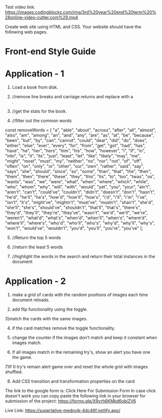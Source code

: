 Test video link: https://images.codingblocks.com/img/3rd%20year%20end%20term%20%28online-video-cutter.com%29.mp4

Create web site using HTML and CSS. Your website should have the following web pages.

# Front-end Style Guide

# Application - 1

1) Load a book from disk.

2) //remove line breaks and carriage returns and replace with a <br>.

3) //get the stats for the book.

4) //filter out the common words

const removeWords = [ "a", "able", "about", "across", "after", "all", "almost", "also", "am", "among", "an", "and", "any", "are", "as", "at", "be", "because", "been", "but", "by", "can", "cannot", "could", "dear", "did", "do", "does", "either", "else", "ever", "every", "for", "from", "get", "got", "had", "has", "have", "he", "her", "hers", "him", "his", "how", "however", "i", "if", "in", "into", "is", "it", "its", "just", "least", "let", "like", "likely", "may", "me", "might", "most", "must", "my", "neither", "no", "nor", "not", "of", "off", "often", "on", "only", "or", "other", "our", "own", "rather", "said", "say", "says", "she", "should", "since", "so", "some", "than", "that", "the", "their", "them", "then", "there", "these", "they", "this", "tis", "to", "too", "twas", "us", "wants", "was", "we", "were", "what", "when", "where", "which", "while", "who", "whom", "why", "will", "with", "would", "yet", "you", "your", "ain't", "aren't", "can't", "could've", "couldn't", "didn't", "doesn't", "don't", "hasn't", "he'd", "he'll", "he's", "how'd", "how'll", "how's", "i'd", "i'll", "i'm", "i've", "isn't", "it's", "might've", "mightn't", "must've", "mustn't", "shan't", "she'd", "she'll", "she's", "should've", "shouldn't", "that'll", "that's", "there's", "they'd", "they'll", "they're", "they've", "wasn't", "we'd", "we'll", "we're", "weren't", "what'd", "what's", "when'd", "when'll", "when's", "where'd", "where'll", "where's", "who'd", "who'll", "who's", "why'd", "why'll", "why's", "won't", "would've", "wouldn't", "you'd", "you'll", "you're", "you've" ];

5) //Return the top 5 words

6) //return the least 5 words

7) //highlight the words in the search and return their total instances in the document

# Application - 2

1) make a grid of cards with the random positions of images each time document reloads.

2) add flip functionality using the toggle.

3)match the cards with the same images.

4) if the card matches remove the toggle functionality.

5) change the counter if the images don't match and keep it constant when images match.

6) If all images match in the remaining try's, show an alert you have one the game.

7)If 0 try's remain alert game over and reset the whole grid with images shuffled.

8) Add CSS transition and transformation properties on the card

The link to the google form is: Click Here For Submission Form
In case click doesn't work you can copy paste the following link in your browser for submission of the project:
https://forms.gle/X9vrh6KMkd6obiZV6

Live Link: https://superlative-medovik-4dc46f.netlify.app/